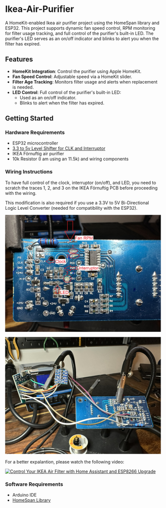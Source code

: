 # Ikea-Air-Purifier
A HomeKit-enabled Ikea air purifier project using the HomeSpan library and ESP32. This project supports dynamic fan speed control, RPM monitoring for filter usage tracking, and full control of the purifier's built-in LED. The purifier's LED serves as an on/off indicator and blinks to alert you when the filter has expired.

## Features
- **HomeKit Integration**: Control the purifier using Apple HomeKit.
- **Fan Speed Control**: Adjustable speed via a HomeKit slider.
- **Filter Age Tracking**: Monitors filter usage and alerts when replacement is needed.
- **LED Control**: Full control of the purifier's built-in LED:
    - Used as an on/off indicator.
    - Blinks to alert when the filter has expired.

## Getting Started

### Hardware Requirements
- ESP32 microcontroller
- [3.3 to 5v Level Shifter for CLK and Interruptor](https://learn.sparkfun.com/tutorials/bi-directional-logic-level-converter-hookup-guide/all)
- IKEA Förnuftig air purifier
- 10k Resistor (I am using an 11.5k) and wiring components

### Wiring Instructions  
To have full control of the clock, interruptor (on/off), and LED, you need to scratch the traces 1, 2, and 3 on the IKEA Förnuftig PCB before proceeding with the wiring.

This modification is also required if you use a 3.3V to 5V Bi-Directional Logic Level Converter (needed for compatibility with the ESP32).

![Wiring 1](Pictures/IMG_9646.JPEG)  

![Wiring 2](Pictures/IMG_9648.JPEG)

For a better expalantion, please watch the following video:  

[![Control Your IKEA Air Filter with Home Assistant and ESP8266 Upgrade](https://img.youtube.com/vi/WB4xxhgggHQ/0.jpg)](https://www.youtube.com/watch?v=WB4xxhgggHQ)

### Software Requirements
- Arduino IDE
- [HomeSpan Library](https://github.com/HomeSpan/HomeSpan)



